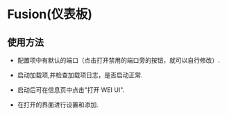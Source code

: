 # Fusion(仪表板)

## 使用方法

- 配置项中有默认的端口（点击打开禁用的端口旁的按钮，就可以自行修改）.

- 启动加载项,并检查加载项日志，是否启动正常.

- 启动后可在信息页中点击"打开 WEI UI".

- 在打开的界面进行设置和添加.

